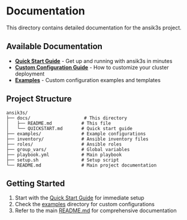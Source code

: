 # Documentation

This directory contains detailed documentation for the ansik3s project.

## Available Documentation

- **[Quick Start Guide](QUICKSTART.md)** - Get up and running with ansik3s in minutes
- **[Custom Configuration Guide](custom-configuration.md)** - How to customize your cluster deployment
- **[Examples](../examples/)** - Custom configuration examples and templates

## Project Structure

```
ansik3s/
├── docs/                    # This directory
│   ├── README.md           # This file
│   └── QUICKSTART.md       # Quick start guide
├── examples/               # Example configurations
├── inventory/              # Ansible inventory files
├── roles/                  # Ansible roles
├── group_vars/             # Global variables
├── playbook.yml            # Main playbook
├── setup.sh                # Setup script
└── README.md               # Main project documentation
```

## Getting Started

1. Start with the [Quick Start Guide](QUICKSTART.md) for immediate setup
2. Check the [examples](../examples/) directory for custom configurations
3. Refer to the main [README.md](../README.md) for comprehensive documentation
